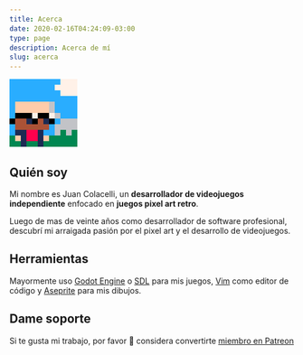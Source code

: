 ```yaml
---
title: Acerca
date: 2020-02-16T04:24:09-03:00
type: page
description: Acerca de mí
slug: acerca
---
```


![Juan Colacelli](jc.gif)

## Quién soy

Mi nombre es Juan Colacelli, un **desarrollador de videojuegos independiente** enfocado en **juegos pixel art retro**.

Luego de mas de veinte años como desarrollador de software profesional, descubrí mi arraigada pasión por el pixel art y el desarrollo de videojuegos.

## Herramientas

Mayormente uso [Godot Engine](https://godotengine.org) o [SDL](https://libsdl.org) para mis juegos, [Vim](https://vim.org) como editor de código y [Aseprite](https://aseprite.org) para mis dibujos.

## Dame soporte

Si te gusta mi trabajo, por favor :pray: considera convertirte [miembro en Patreon](https://patreon.com/juancolacelli)
